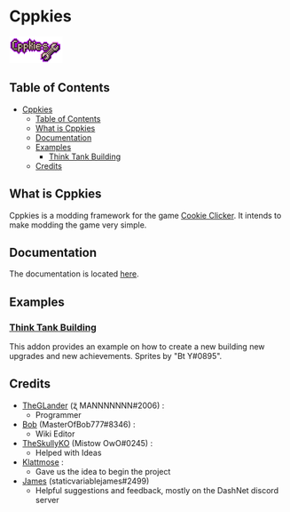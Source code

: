 # Cppkies

![Cppkies](./static/CppkiesLogo.png?raw=true)

## Table of Contents

- [Cppkies](#cppkies)
	- [Table of Contents](#table-of-contents)
	- [What is Cppkies](#what-is-cppkies)
	- [Documentation](#documentation)
	- [Examples](#examples)
		- [Think Tank Building](#think-tank-building)
	- [Credits](#credits)

## What is Cppkies

Cppkies is a modding framework for the game [Cookie Clicker](https://orteil.dashnet.org/cookieclicker/). It intends to make modding the game very simple.

## Documentation

The documentation is located [here](https://cppkies.js.org/#).

## Examples

### [Think Tank Building](https://github.com/Cppkies-Team/examples/tree/master/ThinkTank)

This addon provides an example on how to create a new building new upgrades and new achievements<!--Also could use this as a minigame creation example-->. Sprites by "Bt Y#0895".
<!--
### [LumpExample](https://github.com/Cppkies-Team/examples/tree/master/LumpExample)

This addon provides an example of creating a new lump type.

### [BuffExample](https://github.com/Cppkies-Team/examples/tree/master/BuffExample)

This addon provides an example of creating a new buff type, and adding a buff type to golden cookies.

### [MinigameExample](https://github.com/Cppkies-Team/examples/tree/master/MinigameExample) 

This addon provides an example of creating a new plant, and a new soil type, a new spell, and a new pantheon spirit.
-->

## Credits

- [TheGLander](https://github.com/TheGLander) (ʐ̈ MANNNNNNN#2006) :
  - Programmer
- [Bob](https://github.com/MasterOfBob777/) (MasterOfBob777#8346) :
  - Wiki Editor
- [TheSkullyKO](https://github.com/TheSkullyKO) (Mistow OwO#0245) :
  - Helped with Ideas
- [Klattmose](https://github.com/klattmose/) :
  - Gave us the idea to begin the project
- [James](https://github.com/staticvariablejames/) (staticvariablejames#2499)
  - Helpful suggestions and feedback, mostly on the DashNet discord server
